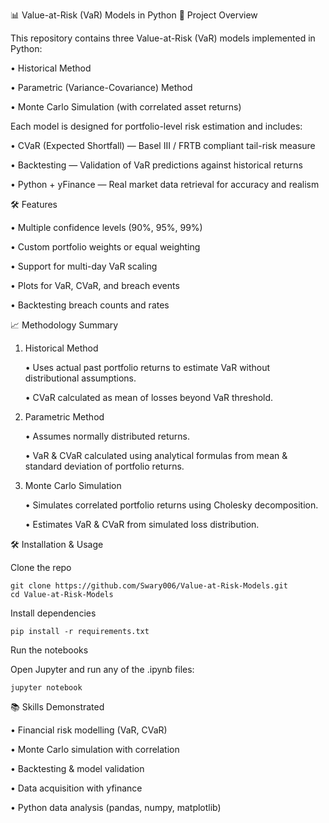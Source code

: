 📊 Value-at-Risk (VaR) Models in Python
📌 Project Overview

This repository contains three Value-at-Risk (VaR) models implemented in Python:

   • Historical Method

   • Parametric (Variance-Covariance) Method

   • Monte Carlo Simulation (with correlated asset returns)

Each model is designed for portfolio-level risk estimation and includes:

   • CVaR (Expected Shortfall) — Basel III / FRTB compliant tail-risk measure

   • Backtesting — Validation of VaR predictions against historical returns

   • Python + yFinance — Real market data retrieval for accuracy and realism

🛠 Features

  • Multiple confidence levels (90%, 95%, 99%)

  • Custom portfolio weights or equal weighting

  • Support for multi-day VaR scaling

  • Plots for VaR, CVaR, and breach events

  • Backtesting breach counts and rates

📈 Methodology Summary
1. Historical Method

   • Uses actual past portfolio returns to estimate VaR without distributional assumptions.

   • CVaR calculated as mean of losses beyond VaR threshold.

2. Parametric Method

   • Assumes normally distributed returns.

   • VaR & CVaR calculated using analytical formulas from mean & standard deviation of portfolio returns.

3. Monte Carlo Simulation

   • Simulates correlated portfolio returns using Cholesky decomposition.

   • Estimates VaR & CVaR from simulated loss distribution.

🛠️ Installation & Usage

  Clone the repo

    git clone https://github.com/Swary006/Value-at-Risk-Models.git
    cd Value-at-Risk-Models

  Install dependencies

    pip install -r requirements.txt

  Run the notebooks

  Open Jupyter and run any of the .ipynb files:
  
    jupyter notebook

📚 Skills Demonstrated

  • Financial risk modelling (VaR, CVaR)

  • Monte Carlo simulation with correlation

  • Backtesting & model validation

  • Data acquisition with yfinance

  • Python data analysis (pandas, numpy, matplotlib)
